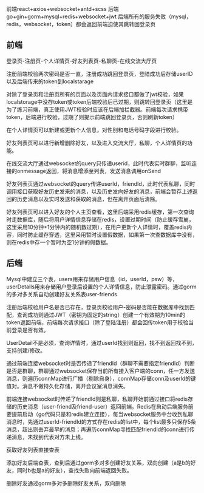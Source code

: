 前端react+axios+websocket+antd+scss
后端go+gin+gorm+mysql+redis+websocket+jwt
后端所有的服务失败（mysql，redis，websocket，token）都会返回前端迫使其跳转回登录页

## 前端
登录页-注册页-个人详情页-好友列表页-私聊页-在线交流大厅页

注册前端校验两次密码是否一直，注册成功跳回登录页，登陆成功后存储userID以及后端传来的token到localstarage

对除了登录页和注册页所有的页面以及页面内请求接口都做了jwt校验，如果localstorage中没存token或token后端校验后已过期，则跳转回登录页（这里是为了练习前端，真正使用JWT校验时应该在后端加拦截器。前端每次请求携带token，后端进行校验，过期了则提示前端跳回登录页，否则刷新token）

在个人详情页可以新建或更新个人信息，对性别和电话号码字段进行校验。

好友列表页可以进行新增删除好友，以及进入交流大厅，私聊，个人详情页的功能。

在线交流大厅通过websocket的query只传递userid，此时代表实时群聊，监听连接的onmessage返回，将消息增添至列表，发送消息调用onSend

好友列表页通过websocket的query传递userId，friendId，此时代表私聊，同时调用接口获取好友历史发来的消息，以及历史发向好友的消息，前端会暂存上述返回的历史消息以及实时发送和获取的消息，但在离开页面后清除。

好友列表页可以进入好友的个人主页查看，这里后端采用redis缓存，第一次查询时走数据库，随后将用户详情信息存储在redis，设置过期时间（防止缓存雪崩，这里采用10分钟+1分钟内的随机数过期），在用户更新个人详情时，覆盖redis内容，同时防止缓存穿透，这里采用暂时设置假数据，如果第一次查数据库中没有，则在redis中存一个暂时为空1分钟的假数据。
## 后端
Mysql中建立三个表，users用来存储用户信息（id，userId，psw）等，userDetails用来存储用户登录后设置的个人详情信息，防止泄露密码。通过gorm的多对多关系自动创建好友关系表user-friends

注册后端校验用户名是否已存在，登录页校验用户-密码是否能在数据库中找到匹配，查询成功则通过JWT（密钥为固定的string）创建一个有效期为10min的token返回前端，前端每次请求接口（除了登陆注册）都会回传token用于校验当前登录是否有效。

UserDetail不是必须，查询详情时，通过userId找到则返回，找不到返回找不到，支持创建/修改。

通过前端连接websocket时是否传递了friendId（群聊不需要指定friendId）判断是否是群聊，群聊通过websocket保存当前所有接入客户端的conn，任一方发送消息，则遍历connMap进行广播（剔除自身），connMap存储conn及userId的键值对。消息不做持久化存储，离开会议室消息消失。

前端连接websocket时传递了friendId则是私聊，私聊开始前通过接口将redis存储的历史消息（user-friend及friend-user）返回前端。Redis在启动后端服务前要提前启动（go代码只是和redis建立连接），每当websocket服务中台收到私聊消息时，先通过userId-friendId的方式存在redis的list中，每个list最多只保存5条消息，超出则丢弃最早的消息；再遍历connMap寻找匹配friendId的conn进行传递消息，未找到代表对方未上线。

获取好友列表直接查表

添加好友后端查表，查到后通过gorm多对多创建好友关系，双向创建（a是b的好友，同时b也是a的好友），查找失败向前端返回失败。

删除好友通过gorm多对多删除好友关系，双向删除
